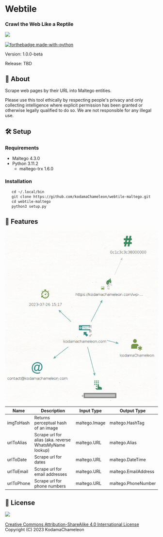 # Webtile
### Crawl the Web Like a Reptile

<img src="https://media.tenor.com/Ltvoyg1iBx8AAAAC/chameleon-glasses.gif">

[![forthebadge made-with-python](http://ForTheBadge.com/images/badges/made-with-python.svg)](https://www.python.org/)

Version: 1.0.0-beta

Release: TBD

## 💎 About

Scrape web pages by their URL into Maltego entities.

Please use this tool ethically by respecting people's privacy and only collecting intelligence where explicit permission has been granted or otherwise legally qualified to do so. We are not responsible for any illegal use.

## 🛠️ Setup

### Requirements
- Maltego 4.3.0
- Python 3.11.2
   - maltego-trx 1.6.0
   
### Installation
```
   cd ~/.local/bin
   git clone https://github.com/kodamaChameleon/webtile-maltego.git
   cd webtile-maltego
   python3 setup.py
```
   
## 🧙 Features

<img src="./img/webtile_demo.png" width="600px">

| Name       | Description                                            | Input Type    | Output Type          |
|------------|--------------------------------------------------------|---------------|----------------------|
| imgToHash  | Returns perceptual hash of an image                    | maltego.Image | maltego.HashTag      |
| urlToAlias | Scrape url for alias (aka. reverse WhatsMyName lookup) | maltego.URL   | maltego.Alias        |
| urlToDate  | Scrape url for dates                                   | maltego.URL   | maltego.DateTime     |
| urlToEmail | Scrape url for email addresses                         | maltego.URL   | maltego.EmailAddress |
| urlToPhone | Scrape url for phone numbers                           | maltego.URL   | maltego.PhoneNumber  |
   
## 📜 License
<img src="https://creativecommons.org/images/deed/FreeCulturalWorks_seal_x2.jpg" height="100px">

[Creative Commons Attribution-ShareAlike 4.0 International License](https://creativecommons.org/licenses/by-sa/4.0/)  
Copyright (C) 2023 KodamaChameleon
